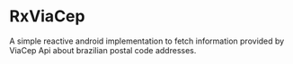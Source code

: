 # RxViaCep
A simple reactive android implementation  to fetch information provided by ViaCep Api  about brazilian postal code addresses.
